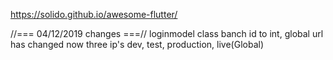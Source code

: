 
https://solido.github.io/awesome-flutter/

//=== 04/12/2019 changes ===//
loginmodel class banch id to int,
global url has changed
now three ip's
dev, test, production, live(Global)
